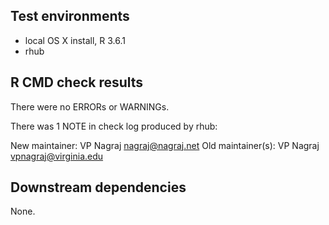 ## Test environments

* local OS X install, R 3.6.1
* rhub

## R CMD check results

There were no ERRORs or WARNINGs.

There was 1 NOTE in check log produced by rhub:

New maintainer:
  VP Nagraj <nagraj@nagraj.net>
Old maintainer(s):
  VP Nagraj <vpnagraj@virginia.edu>

## Downstream dependencies

None.
